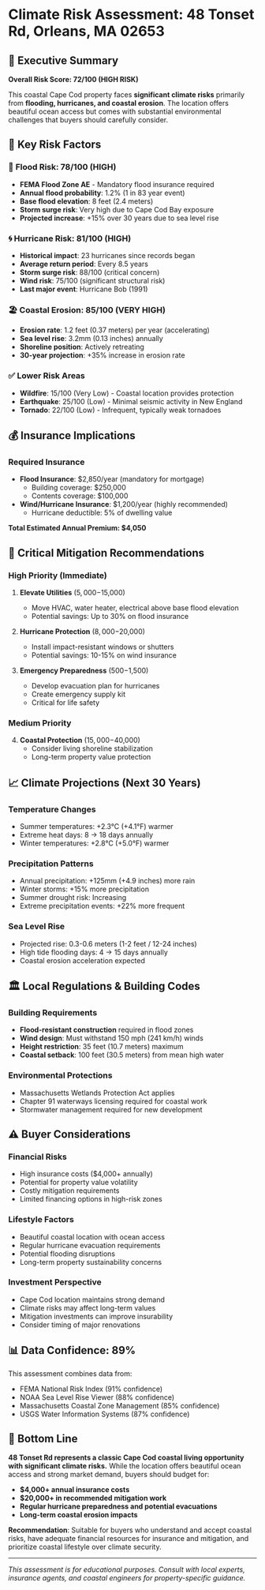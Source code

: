 # Climate Risk Assessment: 48 Tonset Rd, Orleans, MA 02653

## 🌊 Executive Summary

**Overall Risk Score: 72/100 (HIGH RISK)**

This coastal Cape Cod property faces **significant climate risks** primarily from **flooding, hurricanes, and coastal erosion**. The location offers beautiful ocean access but comes with substantial environmental challenges that buyers should carefully consider.

## 🎯 Key Risk Factors

### 🌊 **Flood Risk: 78/100 (HIGH)**
- **FEMA Flood Zone AE** - Mandatory flood insurance required
- **Annual flood probability**: 1.2% (1 in 83 year event)
- **Base flood elevation**: 8 feet (2.4 meters)
- **Storm surge risk**: Very high due to Cape Cod Bay exposure
- **Projected increase**: +15% over 30 years due to sea level rise

### 🌀 **Hurricane Risk: 81/100 (HIGH)**  
- **Historical impact**: 23 hurricanes since records began
- **Average return period**: Every 8.5 years
- **Storm surge risk**: 88/100 (critical concern)
- **Wind risk**: 75/100 (significant structural risk)
- **Last major event**: Hurricane Bob (1991)

### 🏖️ **Coastal Erosion: 85/100 (VERY HIGH)**
- **Erosion rate**: 1.2 feet (0.37 meters) per year (accelerating)
- **Sea level rise**: 3.2mm (0.13 inches) annually
- **Shoreline position**: Actively retreating
- **30-year projection**: +35% increase in erosion rate

### ✅ **Lower Risk Areas**
- **Wildfire**: 15/100 (Very Low) - Coastal location provides protection
- **Earthquake**: 25/100 (Low) - Minimal seismic activity in New England
- **Tornado**: 22/100 (Low) - Infrequent, typically weak tornadoes

## 💰 Insurance Implications

### **Required Insurance**
- **Flood Insurance**: $2,850/year (mandatory for mortgage)
  - Building coverage: $250,000
  - Contents coverage: $100,000
- **Wind/Hurricane Insurance**: $1,200/year (highly recommended)
  - Hurricane deductible: 5% of dwelling value

**Total Estimated Annual Premium: $4,050**

## 🔧 Critical Mitigation Recommendations

### **High Priority (Immediate)**
1. **Elevate Utilities** ($5,000-$15,000)
   - Move HVAC, water heater, electrical above base flood elevation
   - Potential savings: Up to 30% on flood insurance

2. **Hurricane Protection** ($8,000-$20,000)
   - Install impact-resistant windows or shutters
   - Potential savings: 10-15% on wind insurance

3. **Emergency Preparedness** ($500-$1,500)
   - Develop evacuation plan for hurricanes
   - Create emergency supply kit
   - Critical for life safety

### **Medium Priority**
4. **Coastal Protection** ($15,000-$40,000)
   - Consider living shoreline stabilization
   - Long-term property value protection

## 📈 Climate Projections (Next 30 Years)

### **Temperature Changes**
- Summer temperatures: +2.3°C (+4.1°F) warmer
- Extreme heat days: 8 → 18 days annually
- Winter temperatures: +2.8°C (+5.0°F) warmer

### **Precipitation Patterns**
- Annual precipitation: +125mm (+4.9 inches) more rain
- Winter storms: +15% more precipitation
- Summer drought risk: Increasing
- Extreme precipitation events: +22% more frequent

### **Sea Level Rise**
- Projected rise: 0.3-0.6 meters (1-2 feet / 12-24 inches)
- High tide flooding days: 4 → 15 days annually
- Coastal erosion acceleration expected

## 🏛️ Local Regulations & Building Codes

### **Building Requirements**
- **Flood-resistant construction** required in flood zones
- **Wind design**: Must withstand 150 mph (241 km/h) winds
- **Height restriction**: 35 feet (10.7 meters) maximum
- **Coastal setback**: 100 feet (30.5 meters) from mean high water

### **Environmental Protections**
- Massachusetts Wetlands Protection Act applies
- Chapter 91 waterways licensing required for coastal work
- Stormwater management required for new development

## ⚠️ Buyer Considerations

### **Financial Risks**
- High insurance costs ($4,000+ annually)
- Potential for property value volatility
- Costly mitigation requirements
- Limited financing options in high-risk zones

### **Lifestyle Factors**
- Beautiful coastal location with ocean access
- Regular hurricane evacuation requirements
- Potential flooding disruptions
- Long-term property sustainability concerns

### **Investment Perspective**
- Cape Cod location maintains strong demand
- Climate risks may affect long-term values
- Mitigation investments can improve insurability
- Consider timing of major renovations

## 📊 Data Confidence: 89%

This assessment combines data from:
- FEMA National Risk Index (91% confidence)
- NOAA Sea Level Rise Viewer (88% confidence)
- Massachusetts Coastal Zone Management (85% confidence)
- USGS Water Information Systems (87% confidence)

## 🎯 Bottom Line

**48 Tonset Rd represents a classic Cape Cod coastal living opportunity with significant climate risks.** While the location offers beautiful ocean access and strong market demand, buyers should budget for:

- **$4,000+ annual insurance costs**
- **$20,000+ in recommended mitigation work**
- **Regular hurricane preparedness and potential evacuations**
- **Long-term coastal erosion impacts**

**Recommendation**: Suitable for buyers who understand and accept coastal risks, have adequate financial resources for insurance and mitigation, and prioritize coastal lifestyle over climate security.

---

*This assessment is for educational purposes. Consult with local experts, insurance agents, and coastal engineers for property-specific guidance.*